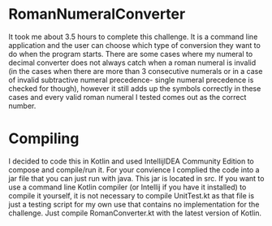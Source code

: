 # RomanNumeralConverter
It took me about 3.5 hours to complete this challenge. It is a command line application and the user can choose which type of conversion they want to do when the program starts. There are some cases where my numeral to decimal converter does not always catch when a roman numeral is invalid (in the cases when there are more than 3 consecutive numerals or in a case of invalid subtractive numeral precedence- single numeral precedence is checked for though), however it still adds up the symbols correctly in these cases and every valid roman numeral I tested comes out as the correct number. 

# Compiling
I decided to code this in Kotlin and used IntellijIDEA Community Edition to compose and compile/run it. For your convience I complied the code into a jar file that you can just run with java. This jar is located in src. If you want to use a command line Kotlin compiler (or Intellij if you have it installed) to compile it yourself, it is not necessary to compile UnitTest.kt as that file is just a testing script for my own use that contains no implementation for the challenge. Just compile RomanConverter.kt with the latest version of Kotlin.

